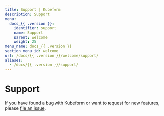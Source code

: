 ```yaml
---
title: Support | Kubeform
description: Support
menu:
  docs_{{ .version }}:
    identifier: support
    name: Support
    parent: welcome
    weight: 25
menu_name: docs_{{ .version }}
section_menu_id: welcome
url: /docs/{{ .version }}/welcome/support/
aliases:
  - /docs/{{ .version }}/support/
---
```

# Support

If you have found a bug with Kubeform or want to request for new features, please [file an issue](https://github.com/kubeform/project/issues/new).
